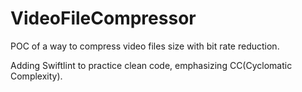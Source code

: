 # VideoFileCompressor
POC of a way to compress video files size with bit rate reduction.

Adding Swiftlint to practice clean code, emphasizing CC(Cyclomatic Complexity).

